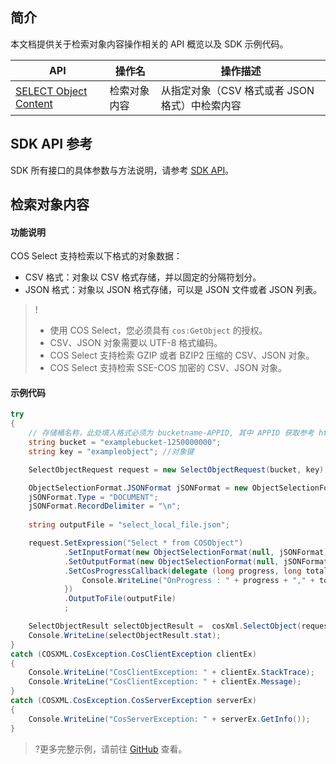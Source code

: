 ## 简介

本文档提供关于检索对象内容操作相关的 API 概览以及 SDK 示例代码。

| API                                                          | 操作名         | 操作描述                                  |
| ------------------------------------------------------------ | -------------- | ----------------------------------------- |
| [SELECT Object Content](https://intl.cloud.tencent.com/document/product/436/32360) | 检索对象内容 | 从指定对象（CSV 格式或者 JSON 格式）中检索内容                      |

## SDK API 参考

SDK 所有接口的具体参数与方法说明，请参考 [SDK API](https://cos-dotnet-sdk-doc-1253960454.file.myqcloud.com/)。

## 检索对象内容

#### 功能说明

COS Select 支持检索以下格式的对象数据：

* CSV 格式：对象以 CSV 格式存储，并以固定的分隔符划分。
* JSON 格式：对象以 JSON 格式存储，可以是 JSON 文件或者 JSON 列表。

> !
>- 使用 COS Select，您必须具有 `cos:GetObject` 的授权。
>- CSV、JSON 对象需要以 UTF-8 格式编码。
>- COS Select 支持检索 GZIP 或者 BZIP2 压缩的 CSV、JSON 对象。
>- COS Select 支持检索 SSE-COS 加密的 CSV、JSON 对象。

#### 示例代码

[//]: # (.cssg-snippet-select-object)
```cs
try
{
    // 存储桶名称，此处填入格式必须为 bucketname-APPID, 其中 APPID 获取参考 https://console.cloud.tencent.com/developer
    string bucket = "examplebucket-1250000000";
    string key = "exampleobject"; //对象键

    SelectObjectRequest request = new SelectObjectRequest(bucket, key);

    ObjectSelectionFormat.JSONFormat jSONFormat = new ObjectSelectionFormat.JSONFormat();
    jSONFormat.Type = "DOCUMENT";
    jSONFormat.RecordDelimiter = "\n";
    
    string outputFile = "select_local_file.json";

    request.SetExpression("Select * from COSObject")
            .SetInputFormat(new ObjectSelectionFormat(null, jSONFormat))
            .SetOutputFormat(new ObjectSelectionFormat(null, jSONFormat))
            .SetCosProgressCallback(delegate (long progress, long total) {
                Console.WriteLine("OnProgress : " + progress + "," + total);
            })
            .OutputToFile(outputFile)
            ;

    SelectObjectResult selectObjectResult =  cosXml.SelectObject(request);
    Console.WriteLine(selectObjectResult.stat);
}
catch (COSXML.CosException.CosClientException clientEx)
{
    Console.WriteLine("CosClientException: " + clientEx.StackTrace);
    Console.WriteLine("CosClientException: " + clientEx.Message);
}
catch (COSXML.CosException.CosServerException serverEx)
{
    Console.WriteLine("CosServerException: " + serverEx.GetInfo());
}
```

>?更多完整示例，请前往 [GitHub](https://github.com/tencentyun/cos-snippets/tree/master/dotnet/dist/SelectObject.cs) 查看。

